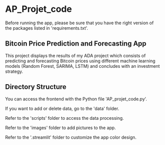 # AP_Projet_code

Before running the app, please be sure that you have the right version of the packages listed in 'requirements.txt'. 

## Bitcoin Price Prediction and Forecasting App

This project displays the results of my ADA project which consists of predicting and forecasting Bitcoin prices using different machine learning models (Random Forest, SARIMA, LSTM) and concludes with an investment strategy.

## Directory Structure

You can access the frontend with the Python file 'AP_projet_code.py'. 

If you want to add or delete data, go to the 'data' folder. 

Refer to the 'scripts' folder to access the data processing. 

Refer to the 'images' folder to add pictures to the app. 

Refer to the '.streamlit' folder to customize the app color design. 




